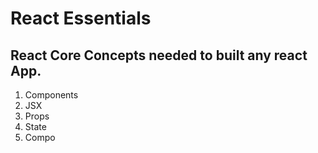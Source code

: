 # React Essentials

## React Core Concepts needed to built any react App.

1. Components 
2. JSX
3. Props
4. State
1. Compo